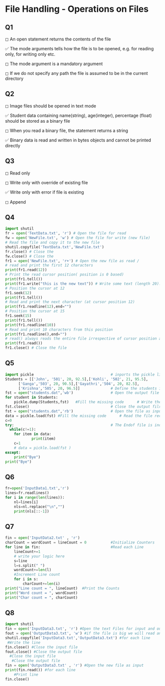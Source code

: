 
# File Handling - Operations on Files

## Q1

◻ An open statement returns the contents of the file

✅ The mode arguments tells how the file is to be opened, e.g. for
reading only, for writing only etc.

◻ The mode argument is a mandatory argument

◻ If we do not specify any path the file is assumed to be in the current
directory

## Q2

◻ Image files should be opened in text mode

✅ Student data containing name(string), age(integer), percentage (float)
should be stored as a binary file

◻ When you read a binary file, the statement returns a string

✅ Binary data is read and written in bytes objects and cannot be printed
directly

## Q3

◻ Read only

◻ Write only with override of existing file

✅ Write only with error if file is existing

◻ Append

## Q4

```python
import shutil
fr = open('TextData.txt', 'r') # Open the file for read
fw = open('NewFile.txt', 'w') # Open the file for write (new file)
# Read the file and copy it to the new file
shutil.copyfile('TextData.txt','NewFile.txt')
fr.close() # Close the
fw.close() # Close the
fr1 = open('NewFile.txt', 'r+') # Open the new file as read /
# read and print the first 12 characters
print(fr1.read(12))
# Print the read cursor position( position is 0 based)
print(fr1.tell())
print(fr1.write("this is the new text")) # Write some text (length 20). This is always
# Position the cursor at 12
fr1.seek(12)
print(fr1.tell())
# Read and print the next character (at cursor position 12)
print(fr1.readline(12),end="")
# Position the cursor at 15
fr1.seek(15)
print(fr1.tell())
print(fr1.readline(10))
# Read and print 10 characters from this position
print(fr1.readline(),end="")
# read() always reads the entire file irrespective of cursor position and changes the cursor position
print(fr1.read())
fr1.close() # Close the file
```

## Q5

```python
import pickle									# inports the pickle library
Students = [['John', '501', 20, 92.5],['Kohli', '502', 21, 95.5],
      ['Ganga','503', 20, 90.5],['Gayathri','504', 20, 82.5],
      ['Krishna','505', 20, 96.5]]				# Define the students in a list
fst = open("students.dat",'wb')					# Open the output file Notice the the b after w to indicate this is a binary file
for student in Students:
	pickle.dump(Students,fst)	#Fill the missing code		# Write the details of each student
fst.close()										# Close the output filr
fst = open("students.dat",'rb')					# Open the file as input binary
data = pickle.load(fst) #Fill the missing code		# Read the file record
c=0
try:											# The Endof file is indicated as EOFError exception, we need to catch this exception
  while(c!=1): 
  	for item in data:
  			print(item)
  	c=1
    # data = pickle.load(fst )
except:
	print("Bye")
print("Bye")
```

## Q6


```python
fr=open('InputData1.txt','r')
lines=fr.readlines()
for i in range(len(lines)):
	nl=lines[i]
	nls=nl.replace("\n","")
	print(nls[::-1])
```

## Q7

```python
fin = open('InputData2.txt' , 'r')
charCount = wordCount = lineCount = 0			#Initialize Counters
for line in fin:								#Read each Line
	lineCount+=1
	# write your logic here
	s=line
	l=s.split(" ")
	wordCount+=len(l)
	#Increment Line count
	for i in s:
		charCount+=len(i)
print("Line count = ", lineCount)  #Print the Counts
print("Word count = ", wordCount)
print("Char count = ", charCount)
```

## Q8

```python
import shutil
fin = open('InputData3.txt', 'r') #Open the text Files for input and output
fout = open('OutputData3.txt', 'w') #if the file is big we will read and write line by
shutil.copyfile('InputData3.txt','OutputData3.txt') #for each line
 #Write the line
fin.close() #Close the input file
fout.close() #Close the output file
  #Close the input file
   #Close the output file
fin = open('OutputData3.txt' , 'r') #Open the new file as input
print(fin.read()) #for each line
    #Print line
fin.close() 
```

